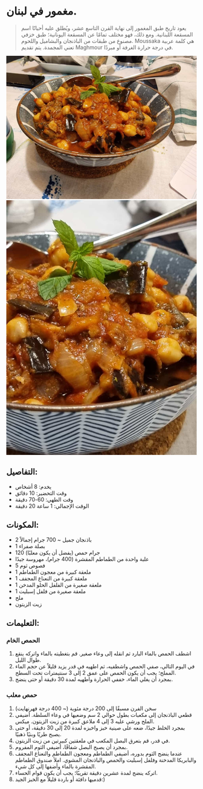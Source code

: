 # مغمور في لبنان.

> يعود تاريخ طبق المغمور إلى نهاية القرن التاسع عشر، ويُطلق عليه أحيانًا اسم المسقعة اللبنانية. ومع ذلك، فهو مختلف تمامًا عن المسقعة اليونانية؛ طبق خزفي مصنوع من طبقات من الباذنجان والبشاميل واللحوم. Moussaka هي كلمة عربية تعني المجمدة. يتم تقديم Maghmour في درجة حرارة الغرفة أو مبردًا.

![مغمور إلى اللبنانيين](https://github.com/anamorph/recettes/blob/master/photos/fr-accompagnement-maghmour_a_la_libanaise-01.jpg?raw=true) 
![مغمور إلى اللبنانيين](https://github.com/anamorph/recettes/blob/master/photos/fr-accompagnement-maghmour_a_la_libanaise-02.jpg?raw=true) 

## التفاصيل:
* يخدم: 8 أشخاص 
* وقت التحضير: 10 دقائق
* وقت الطهي: 60-70 دقيقة
* الوقت الإجمالي: 1 ساعة 20 دقيقة

## المكونات:
* 2 باذنجان جميل ~ 700 جرام إجمالاً
* 1 بصلة صفراء
* 120 جرام حمص (يفضل أن يكون معلبًا)
* علبة واحدة من الطماطم المقشرة (400 جرام)، مهروسة جيدًا
* 5 فصوص ثوم
* 1 ملعقة كبيرة من معجون الطماطم
* 1 ملعقة كبيرة من النعناع المجفف
* 1 ملعقة صغيرة من الفلفل الحلو المدخن
* 1 ملعقة صغيرة من فلفل إسبليت
* ملح
* زيت الزيتون

## التعليمات:
### الحمص الخام
 1. اشطف الحمص بالماء البارد ثم انقله إلى وعاء صغير. قم بتغطيته بالماء واتركه ينقع طوال الليل.
 2. في اليوم التالي، صفي الحمص واشطفيه، ثم اطهيه في قدر يزيد قليلاً عن حجم الماء المملح؛ يجب أن يكون الحمص على عمق 2 إلى 3 سنتيمترات تحت السطح.
 3. بمجرد أن يغلي الماء، خففي الحرارة واطهيه لمدة 30 دقيقة أو حتى ينضج.

### حمص معلب
 1. سخن الفرن مسبقًا إلى 200 درجة مئوية (~ 400 درجة فهرنهايت)
 2. قطعي الباذنجان إلى مكعبات بطول حوالي 2 سم وضعيها في وعاء السلطة. أضيفي الملح ورشي عليه 3 إلى 4 ملاعق كبيرة من زيت الزيتون. ميكس.
 3. بمجرد الخلط جيدًا، ضعه على صينية خبز واخبزه لمدة 20 إلى 30 دقيقة، أو حتى يصبح طريًا وبنيًا ذهبيًا.
 4. في قدر، قم بتعرق البصل المكعب في ملعقتين كبيرتين من زيت الزيتون.
 5. بمجرد أن يصبح البصل شفافًا، أضيفي الثوم المفروم.
 6. عندما ينضج الثوم بدوره، أضيفي الطماطم ومعجون الطماطم والنعناع المجفف والبابريكا المدخنة وفلفل إسبليت والحمص والباذنجان المشوي. املأ صندوق الطماطم المقشرة بالماء وأضفها إلى كل شيء.
 7. اتركه ينضج لمدة عشرين دقيقة تقريبًا؛ يجب أن يكون قوام الحساء.
 8. قدميها دافئة أو باردة قليلاً مع الخبز الجيد:)